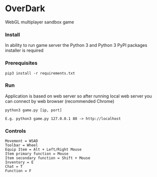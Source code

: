 # OverDark
WebGL multiplayer sandbox game

### Install
In ability to run game server the Python 3 and Python 3 PyPI packages installer is required

### Prerequisites
```
pip3 install -r requirements.txt
```

### Run
Application is based on web server so after running local web server you can connect by web browser (recommended Chrome)
```
python3 game.py [ip, port]

E.g. python3 game.py 127.0.0.1 80 -> http://localhost
```

### Controls
```
Movement = WSAD
Toolbar = Wheel
Equip Item = Alt + Left/Right Mouse
Item primary function = Mouse
Item secondary function = Shift + Mouse
Inventory = E
Chat = T
Function = F
```
